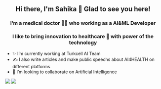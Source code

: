 <h2 align="center"> Hi there, I'm Sahika 👋 Glad to see you here!</h2>
<h3 align="center"> I’m a medical doctor 👩‍⚕️ who working as a AI&ML Developer</h2>
<h3 align="center"> I like to bring innovation to healthcare 🦾 with power of the technology</h3>

- ✨ I’m currently working at Turkcell AI Team
- ✍ I also write articles and make public speechs about AI4HEALTH on different platforms 
- 👯 I’m looking to collaborate on Artificial Intelligence

<a href="https://github.com/anuraghazra/github-readme-stats">
  <img align="left" src="https://github-readme-stats.vercel.app/api?username=sahikabetul&count_private=true&show_icons=true&theme=buefy" />
</a>
<a href="https://github.com/anuraghazra/convoychat">
  <img align="center" src="https://github-readme-stats.vercel.app/api/top-langs/?username=sahikabetul&theme=buefy" />
</a>
